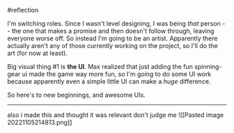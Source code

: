 #reflection 

I'm switching roles. Since I wasn't level designing, I was being *that* person -- the one that makes a promise and then doesn't follow through, leaving everyone worse off. So instead I'm going to be an artist. Apparently there actually aren't any of those currently working on the project, so I'll do the art (for now at least). 

Big visual thing #1 is **the UI**. Max realized that  just adding the fun spinning-gear ui made the game way more fun, so I'm going to do some UI work because apparently even a simple little UI can make a *huge* difference. 

So here's to new beginnings, and awesome UIs.

---
also i made this and thought it was relevant
don't judge me
![[Pasted image 20221105214813.png]]